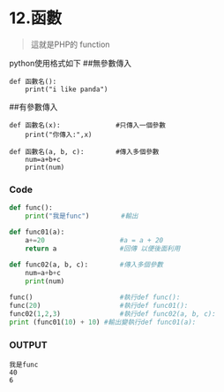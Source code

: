 # 12.函數
> 這就是PHP的 function

python使用格式如下
##無參數傳入
```
def 函數名():
    print("i like panda")
```
##有參數傳入
```
def 函數名(x):              #只傳入一個參數
    print("你傳入:",x)

def 函數名(a, b, c):        #傳入多個參數
    num=a+b+c
    print(num)
```

### Code
```python
def func():
    print("我是func")        #輸出

def func01(a):
    a+=20                   #a = a + 20
    return a                #回傳 以便後面利用
    
def func02(a, b, c):        #傳入多個參數
    num=a+b+c
    print(num)

func()                      #執行def func():
func(20)                    #執行def func01():
func02(1,2,3)               #執行def func02(a, b, c):
print (func01(10) + 10) #輸出變執行def func01(a):
```
### OUTPUT
```
我是func
40
6
```

